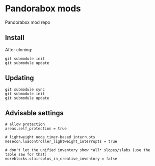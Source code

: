 # Pandorabox mods

Pandorabox mod repo

## Install


After cloning:
```
git submodule init
git submodule update
```

## Updating

```
git submodule sync
git submodule init
git submodule update
```

## Advisable settings

```
# allow protection
areas.self_protection = true

# lightweight node timer-based interrupts
mesecon.luacontroller_lightweight_interrupts = true

# don't let the unified inventory show *all* slopes/slabs (use the table saw for that)
moreblocks.stairsplus_in_creative_inventory = false
```
